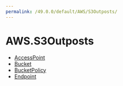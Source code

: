 ```yaml
---
permalink: /49.0.0/default/AWS/S3Outposts/
---
```


# AWS.S3Outposts



* [AccessPoint](AccessPoint.md)
* [Bucket](Bucket.md)
* [BucketPolicy](BucketPolicy.md)
* [Endpoint](Endpoint.md)